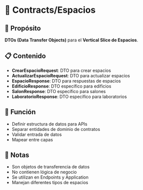 # 📁 Contracts/Espacios

## 🎯 Propósito
**DTOs (Data Transfer Objects)** para el **Vertical Slice de Espacios**.

## 📋 Contenido
- **CrearEspacioRequest**: DTO para crear espacios
- **ActualizarEspacioRequest**: DTO para actualizar espacios
- **EspacioResponse**: DTO para respuestas de espacios
- **EdificioResponse**: DTO específico para edificios
- **SalonResponse**: DTO específico para salones
- **LaboratorioResponse**: DTO específico para laboratorios

## 🔧 Función
- Definir estructura de datos para APIs
- Separar entidades de dominio de contratos
- Validar entrada de datos
- Mapear entre capas

## 📝 Notas
- Son objetos de transferencia de datos
- No contienen lógica de negocio
- Se utilizan en Endpoints y Application
- Manejan diferentes tipos de espacios
